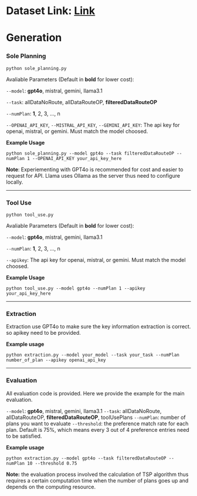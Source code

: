 # Dataset Link: [Link](https://huggingface.co/datasets/EthanWTL81/ItinBench)

# Generation
### Sole Planning
``` 
python sole_planning.py
```
Avaliable Parameters (Default in **bold** for lower cost):

```--model```: **gpt4o**, mistral, gemini, llama3.1

```--task```: allDataNoRoute, allDataRouteOP, **filteredDataRouteOP**

```--numPlan```: **1**, 2, 3, ..., n

```--OPENAI_API_KEY```, ```--MISTRAL_API_KEY```, ```--GEMINI_API_KEY```: The api key for openai, mistral, or gemini. Must match the model choosed. 

**Example Usage**
```
python sole_planning.py --model gpt4o --task filteredDataRouteOP --numPlan 1 --OPENAI_API_KEY your_api_key_here
```

**Note**: Experiementing with GPT4o is recommended for cost and easier to request for API. Llama uses Ollama as the server thus need to configure locally. 

---

### Tool Use
```
python tool_use.py
```
Avaliable Parameters (Default in **bold** for lower cost):

```--model```: **gpt4o**, mistral, gemini, llama3.1

```--numPlan```: **1**, 2, 3, ..., n

```--apikey```: The api key for openai, mistral, or gemini. Must match the model choosed. 

**Example Usage**
```
python tool_use.py --model gpt4o --numPlan 1 --apikey your_api_key_here
```
---
### Extraction

Extraction use GPT4o to make sure the key information extraction is correct. so apikey need to be provided.

**Example usage**
```
python extraction.py --model your_model --task your_task --numPlan number_of_plan --apikey openai_api_key
```
---
### Evaluation
All evaluation code is provided. Here we provide the example for the main evaluation.

```--model```: **gpt4o**, mistral, gemini, llama3.1
```--task```: allDataNoRoute, allDataRouteOP, **filteredDataRouteOP**, toolUsePlans
```--numPlan```: number of plans you want to evaluate
```--threshold```: the preference match rate for each plan. Default is 75%, which means every 3 out of 4 preference entries need to be satisfied. 

**Example usage**
```
python extraction.py --model gpt4o --task filteredDataRouteOP --numPlan 10 --threshold 0.75
```

**Note:** the evaluation process involved the calculation of TSP algorithm thus requires a certain computation time when the number of plans goes up and depends on the computing resource.
